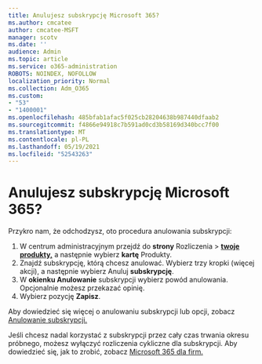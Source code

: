 ```yaml
---
title: Anulujesz subskrypcję Microsoft 365?
ms.author: cmcatee
author: cmcatee-MSFT
manager: scotv
ms.date: ''
audience: Admin
ms.topic: article
ms.service: o365-administration
ROBOTS: NOINDEX, NOFOLLOW
localization_priority: Normal
ms.collection: Adm_O365
ms.custom:
- "53"
- "1400001"
ms.openlocfilehash: 485bfab1afac5f025cb28204638b987440dfaab2
ms.sourcegitcommit: f4866e94918c7b591ad0cd3b58169d340bcc7f00
ms.translationtype: MT
ms.contentlocale: pl-PL
ms.lasthandoff: 05/19/2021
ms.locfileid: "52543263"
---
```

# <a name="canceling-your-microsoft-365-subscription"></a>Anulujesz subskrypcję Microsoft 365?

Przykro nam, że odchodzysz, oto procedura anulowania subskrypcji:

1. W centrum administracyjnym przejdź do **strony** Rozliczenia  >  **[twoje produkty,](https://go.microsoft.com/fwlink/p/?linkid=842054)** a następnie wybierz **kartę** Produkty.
2. Znajdź subskrypcję, którą chcesz anulować. Wybierz trzy kropki (więcej akcji), a następnie wybierz Anuluj **subskrypcję**.
3. W **okienku Anulowanie** subskrypcji wybierz powód anulowania. Opcjonalnie możesz przekazać opinię.
4. Wybierz pozycję **Zapisz**.

Aby dowiedzieć się więcej o anulowaniu subskrypcji lub opcji, zobacz [Anulowanie subskrypcji.](/microsoft-365/commerce/subscriptions/cancel-your-subscription)

Jeśli chcesz nadal korzystać z subskrypcji przez cały czas trwania okresu próbnego, możesz wyłączyć rozliczenia cykliczne dla subskrypcji. Aby dowiedzieć się, jak to zrobić, zobacz [Microsoft 365 dla firm.](/microsoft-365/commerce/subscriptions/renew-your-subscription)